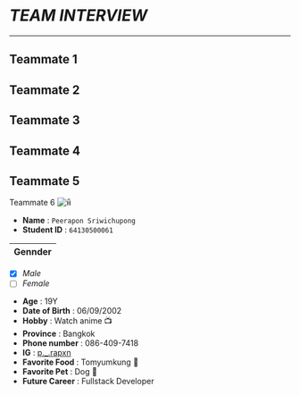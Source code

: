 # *TEAM INTERVIEW*
---
Teammate 1  
---
Teammate 2  
---
Teammate 3
---
Teammate 4
---
Teammate 5
---
Teammate 6
![พี](https://user-images.githubusercontent.com/88106678/132031520-0cba1ced-6046-4019-8f75-f23e55bd49d8.jpg)
* **Name** : ```Peerapon Sriwichupong``` 
* **Student ID** : ```64130500061```

| **Gennder** |
|--------------|
- [x] _Male_   
- [ ]  _Female_
* **Age** : 19Y
* **Date of Birth** : 06/09/2002
* **Hobby** : Watch anime 📺
* **Province** : Bangkok
* **Phone number** : 086-409-7418
* **IG** : [p._.rapxn](https://www.instagram.com/p._.rapxn/)   
*  **Favorite Food** : Tomyumkung 🦐
*  **Favorite Pet** : Dog 🐶
*  **Future Career** : Fullstack Developer
